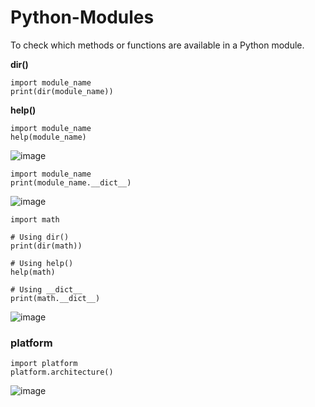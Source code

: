 # Python-Modules
To check which methods or functions are available in a Python module.

**dir()**
```
import module_name
print(dir(module_name))
```

**help()**
```
import module_name
help(module_name)
```

![image](https://github.com/r1skkam/Python-Modules/assets/58542375/86583b6a-76e9-4f28-baa1-0e8d9fdb5b31)

```
import module_name
print(module_name.__dict__)
```

![image](https://github.com/r1skkam/Python-Modules/assets/58542375/baa0f0da-d04f-4618-a7ce-77e8ed07a437)

```
import math

# Using dir()
print(dir(math))

# Using help()
help(math)

# Using __dict__
print(math.__dict__)
```

![image](https://github.com/r1skkam/Python-Modules/assets/58542375/a9222a88-e90a-486c-97ee-d2a6bd64efab)

### platform

```
import platform
platform.architecture()
```

![image](https://github.com/r1skkam/Python-Modules/assets/58542375/58eb2a80-7e4a-4db5-b243-39ad3353674e)
